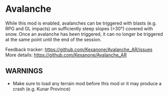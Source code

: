 # Avalanche

While this mod is enabled, avalanches can be triggered with blasts (e.g. RPG and GL impacts) on sufficiently steep slopes (>30°) covered with snow. Once an avalanche has been triggered, it can no longer be triggered at the same point until the end of the session.

Feedback tracker: https://github.com/Kexanone/Avalanche_AR/issues</br>
More details: https://github.com/Kexanone/Avalanche_AR

## WARNINGS
- Make sure to load any terrain mod before this mod or it may produce a crash (e.g. Kunar Province)